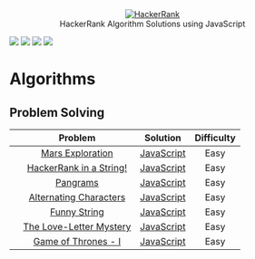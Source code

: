 <center>
  <a href="https://www.hackerrank.com/ksj21c">
    <img alt="HackerRank" src="https://raw.githubusercontent.com/akasai/Algorithm-Solutions/HackerRank/master/hacker-rank-logo.png">
  </a>
</center>

<center> HackerRank Algorithm Solutions using JavaScript </center>

![](https://img.shields.io/badge/Author-akasai-informational?style=for-the-badge&logo=github)
![](https://img.shields.io/badge/Solutions-95-brightgreen.svg?longCache=true&style=for-the-badge&logo=HackerRank)
![](https://img.shields.io/badge/Languages-JavaScript-brightgreen.svg?longCache=true&style=for-the-badge&logo=Javascript)
![](https://img.shields.io/node/v/carbon.svg?style=for-the-badge&logo=Node.js)

# Algorithms

## Problem Solving
|   | Problem         | Solution | Difficulty |
|-- |:---------------:|:--------:|:----------:|
||[Mars Exploration](https://www.hackerrank.com/challenges/mars-exploration)|[JavaScript](HackerRank/String/1.Mars_Exploration.js) |Easy|
||[HackerRank in a String!](https://www.hackerrank.com/challenges/hackerrank-in-a-string)|[JavaScript](HackerRank/String/2.HackerRank_in_a_String.js) |Easy|
||[Pangrams](https://www.hackerrank.com/challenges/pangrams)|[JavaScript](HackerRank/String/3.Pangrams.js) |Easy|
||[Alternating Characters](https://www.hackerrank.com/challenges/alternating-characters)|[JavaScript](HackerRank/String/4.Alternating_Characters.js) |Easy|
||[Funny String](https://www.hackerrank.com/challenges/funny-string)|[JavaScript](HackerRank/String/5.Funny_String.js) |Easy|
||[The Love-Letter Mystery](https://www.hackerrank.com/challenges/the-love-letter-mystery/problem)|[JavaScript](HackerRank/String/6.The_Love_Letter_Mystery.js) |Easy|
||[Game of Thrones - I](https://www.hackerrank.com/challenges/game-of-thrones)|[JavaScript](HackerRank/String/7.Game_of_Thrones_I.js) |Easy|
